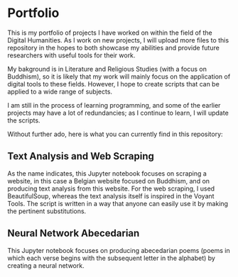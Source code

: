 # Portfolio
 This is my portfolio of projects I have worked on within the field of the Digital Humanities. As I work on new projects, I will upload more files to this repository in the hopes to both showcase my abilities and provide future researchers with useful tools for their work. 
 
 My bakground is in Literature and Religious Studies (with a focus on Buddhism), so it is likely that my work will mainly focus on the application of digital tools to these fields.
 However, I hope to create scripts that can be applied to a wide range of subjects.
 
 I am still in the process of learning programming, and some of the earlier projects may have a lot of redundancies; as I continue to learn, I will update the scripts.

 Without further ado, here is what you can currently find in this repository:

 ## Text Analysis and Web Scraping
 As the name indicates, this Jupyter notebook focuses on scraping a website, in this case a Belgian website focused on Buddhism, and on producing text analysis from this website. For the web scraping, I used BeautifulSoup, whereas the text analysis itself is inspired in the Voyant Tools. The script is written in a way that anyone can easily use it by making the pertinent substitutions.

 ## Neural Network Abecedarian
 This Jupyter notebook focuses on producing abecedarian poems (poems in which each verse begins with the subsequent letter in the alphabet) by creating a neural network.
